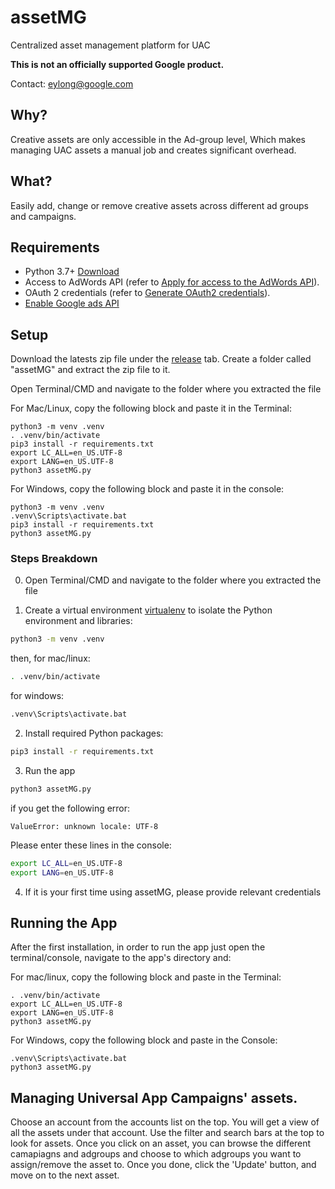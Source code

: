 # assetMG

Centralized asset management platform for UAC

**This is not an officially supported Google product.**

Contact: eylong@google.com

## Why?

Creative assets are only accessible in the Ad-group level, 
Which makes managing UAC assets a manual job and creates significant overhead.

## What?

Easily add, change or remove creative assets across different ad groups and campaigns.


## Requirements

- Python 3.7+ [Download](https://www.python.org/downloads/)
- Access to AdWords API (refer to
  [Apply for access to the AdWords API](https://developers.google.com/adwords/api/docs/guides/signup)).
- OAuth 2 credentials (refer to
  [Generate OAuth2 credentials](https://developers.google.com/adwords/api/docs/guides/authentication#create_a_client_id_and_client_secret)).
- [Enable Google ads API](https://developers.google.com/google-ads/api/docs/first-call/oauth-cloud-project#enable_the_in_your_project)


## Setup

Download the latests zip file under the [release](https://github.com/google/assetMG/releases) tab.
Create a folder called "assetMG" and extract the zip file to it.

Open Terminal/CMD and navigate to the folder where you extracted the file

For Mac/Linux, copy the following block and paste it in the Terminal:

```
python3 -m venv .venv
. .venv/bin/activate
pip3 install -r requirements.txt
export LC_ALL=en_US.UTF-8
export LANG=en_US.UTF-8
python3 assetMG.py
```

For Windows, copy the following block and paste it in the console:

```
python3 -m venv .venv
.venv\Scripts\activate.bat
pip3 install -r requirements.txt
python3 assetMG.py
```

### Steps Breakdown

0. Open Terminal/CMD and navigate to the folder where you extracted the file

1. Create a virtual environment
[virtualenv](https://virtualenv.pypa.io/en/latest/) to isolate the Python
environment and libraries:

  ```bash
  python3 -m venv .venv
  ```
  then, for mac/linux:
  ```bash
  . .venv/bin/activate
  ```  
  for windows:
  ```bash
  .venv\Scripts\activate.bat
  ```  

2. Install required Python packages:

  ```bash
  pip3 install -r requirements.txt
  ```

3. Run the app
  ```bash
  python3 assetMG.py
  ```
  
  if you get the following error:
  ```
  ValueError: unknown locale: UTF-8
  ```
  Please enter these lines in the console:
  ```bash
  export LC_ALL=en_US.UTF-8
  export LANG=en_US.UTF-8
  ```
  
4. If it is your first time using assetMG, please provide relevant credentials

## Running the App

After the first installation, in order to run the app just open the terminal/console, navigate to the app's directory and:

For mac/linux, copy the following block and paste in the Terminal:

```
. .venv/bin/activate
export LC_ALL=en_US.UTF-8
export LANG=en_US.UTF-8
python3 assetMG.py
```

For Windows, copy the following block and paste in the Console:

```
.venv\Scripts\activate.bat
python3 assetMG.py
```

## Managing Universal App Campaigns' assets.

Choose an account from the accounts list on the top.
You will get a view of all the assets under that account.
Use the filter and search bars at the top to look for assets.
Once you click on an asset, you can browse the different camapiagns and adgroups and choose
to which adgroups you want to assign/remove the asset to.
Once you done, click the 'Update' button, and move on to the next asset.


